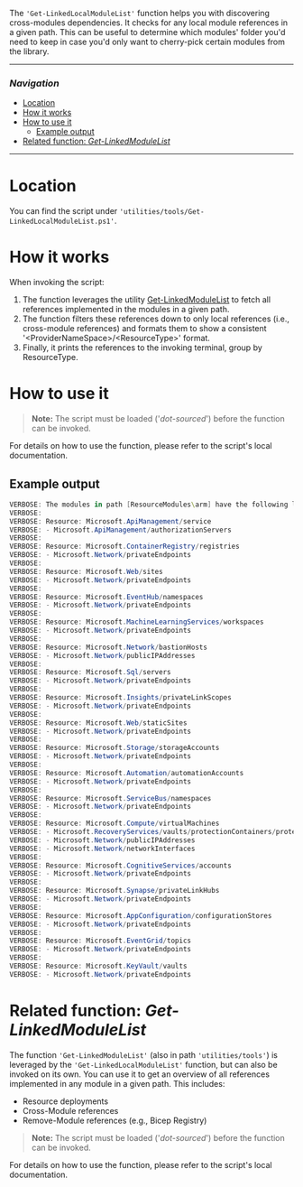 The `'Get-LinkedLocalModuleList'` function helps you with discovering cross-modules dependencies. It checks for any local module references in a given path. This can be useful to determine which modules' folder you'd need to keep in case you'd only want to cherry-pick certain modules from the library.

---

### _Navigation_

- [Location](#location)
- [How it works](#how-it-works)
- [How to use it](#how-to-use-it)
  - [Example output](#example-output)
- [Related function: _Get-LinkedModuleList_](#related-function-get-linkedmodulelist)

---
# Location

You can find the script under `'utilities/tools/Get-LinkedLocalModuleList.ps1'`.

# How it works

When invoking the script:

1. The function leverages the utility [Get-LinkedModuleList](#related-function-get-linkedmodulelist) to fetch all references implemented in the modules in a given path.
1. The function filters these references down to only local references (i.e., cross-module references) and formats them to show a consistent '\<ProviderNameSpace\>/\<ResourceType\>' format.
1. Finally, it prints the references to the invoking terminal, group by ResourceType.

# How to use it

> **Note:** The script must be loaded ('*dot-sourced*') before the function can be invoked.

For details on how to use the function, please refer to the script's local documentation.

## Example output

```PowerShell
VERBOSE: The modules in path [ResourceModules\arm] have the following local folder dependencies:
VERBOSE:
VERBOSE: Resource: Microsoft.ApiManagement/service
VERBOSE: - Microsoft.ApiManagement/authorizationServers
VERBOSE:
VERBOSE: Resource: Microsoft.ContainerRegistry/registries
VERBOSE: - Microsoft.Network/privateEndpoints
VERBOSE:
VERBOSE: Resource: Microsoft.Web/sites
VERBOSE: - Microsoft.Network/privateEndpoints
VERBOSE:
VERBOSE: Resource: Microsoft.EventHub/namespaces
VERBOSE: - Microsoft.Network/privateEndpoints
VERBOSE:
VERBOSE: Resource: Microsoft.MachineLearningServices/workspaces
VERBOSE: - Microsoft.Network/privateEndpoints
VERBOSE:
VERBOSE: Resource: Microsoft.Network/bastionHosts
VERBOSE: - Microsoft.Network/publicIPAddresses
VERBOSE:
VERBOSE: Resource: Microsoft.Sql/servers
VERBOSE: - Microsoft.Network/privateEndpoints
VERBOSE:
VERBOSE: Resource: Microsoft.Insights/privateLinkScopes
VERBOSE: - Microsoft.Network/privateEndpoints
VERBOSE:
VERBOSE: Resource: Microsoft.Web/staticSites
VERBOSE: - Microsoft.Network/privateEndpoints
VERBOSE:
VERBOSE: Resource: Microsoft.Storage/storageAccounts
VERBOSE: - Microsoft.Network/privateEndpoints
VERBOSE:
VERBOSE: Resource: Microsoft.Automation/automationAccounts
VERBOSE: - Microsoft.Network/privateEndpoints
VERBOSE:
VERBOSE: Resource: Microsoft.ServiceBus/namespaces
VERBOSE: - Microsoft.Network/privateEndpoints
VERBOSE:
VERBOSE: Resource: Microsoft.Compute/virtualMachines
VERBOSE: - Microsoft.RecoveryServices/vaults/protectionContainers/protectedItems
VERBOSE: - Microsoft.Network/publicIPAddresses
VERBOSE: - Microsoft.Network/networkInterfaces
VERBOSE:
VERBOSE: Resource: Microsoft.CognitiveServices/accounts
VERBOSE: - Microsoft.Network/privateEndpoints
VERBOSE:
VERBOSE: Resource: Microsoft.Synapse/privateLinkHubs
VERBOSE: - Microsoft.Network/privateEndpoints
VERBOSE:
VERBOSE: Resource: Microsoft.AppConfiguration/configurationStores
VERBOSE: - Microsoft.Network/privateEndpoints
VERBOSE:
VERBOSE: Resource: Microsoft.EventGrid/topics
VERBOSE: - Microsoft.Network/privateEndpoints
VERBOSE:
VERBOSE: Resource: Microsoft.KeyVault/vaults
VERBOSE: - Microsoft.Network/privateEndpoints
```

# Related function: _Get-LinkedModuleList_

The function `'Get-LinkedModuleList'` (also in path `'utilities/tools'`) is leveraged by the `'Get-LinkedLocalModuleList'` function, but can also be invoked on its own. You can use it to get an overview of all references implemented in any module in a given path. This includes:
- Resource deployments
- Cross-Module references
- Remove-Module references (e.g., Bicep Registry)

> **Note:** The script must be loaded ('*dot-sourced*') before the function can be invoked.

For details on how to use the function, please refer to the script's local documentation.
